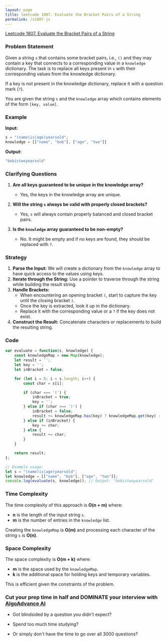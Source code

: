 ```yaml
---
layout: page
title: leetcode 1807. Evaluate the Bracket Pairs of a String
permalink: /s1807-js
---
```

[Leetcode 1807. Evaluate the Bracket Pairs of a String](https://algoadvance.github.io/algoadvance/l1807)
### Problem Statement

Given a string `s` that contains some bracket pairs, i.e., `()` and they may contain a key that connects to a corresponding value in a `knowledge` dictionary. The task is to replace all keys present in `s` with their corresponding values from the knowledge dictionary. 

If a key is not present in the knowledge dictionary, replace it with a question mark (`?`).

You are given the string `s` and the `knowledge` array which contains elements of the form `[key, value]`.

### Example

**Input:**
```javascript
s = "(name)is(age)yearsold";
knowledge = [["name", "bob"], ["age", "two"]]
```

**Output:** 
```javascript
"bobistwoyearsold"
```

### Clarifying Questions

1. **Are all keys guaranteed to be unique in the knowledge array?**
   - Yes, the keys in the knowledge array are unique.
 
2. **Will the string `s` always be valid with properly closed brackets?**
   - Yes, `s` will always contain properly balanced and closed bracket pairs.
  
3. **Is the `knowledge` array guaranteed to be non-empty?**
   - No. It might be empty and if no keys are found, they should be replaced with `?`.

### Strategy

1. **Parse the Input:** We will create a dictionary from the `knowledge` array to have quick access to the values using keys.
2. **Iterate through the String:** Use a pointer to traverse through the string while building the result string.
3. **Handle Brackets:** 
   - When encountering an opening bracket `(`, start to capture the key until the closing bracket `)`.
   - Once the key is extracted, look it up in the dictionary.
   - Replace it with the corresponding value or a `?` if the key does not exist.
4. **Construct the Result:** Concatenate characters or replacements to build the resulting string.

### Code

```javascript
var evaluate = function(s, knowledge) {
    const knowledgeMap = new Map(knowledge);
    let result = '';
    let key = '';
    let inBracket = false;

    for (let i = 0; i < s.length; i++) {
        const char = s[i];

        if (char === '(') {
            inBracket = true;
            key = '';
        } else if (char === ')') {
            inBracket = false;
            result += knowledgeMap.has(key) ? knowledgeMap.get(key) : '?';
        } else if (inBracket) {
            key += char;
        } else {
            result += char;
        }
    }

    return result;
};

// Example usage:
let s = "(name)is(age)yearsold";
let knowledge = [["name", "bob"], ["age", "two"]];
console.log(evaluate(s, knowledge)); // Output: "bobistwoyearsold"
```

### Time Complexity

The time complexity of this approach is **O(n + m)** where:
- **n** is the length of the input string `s`.
- **m** is the number of entries in the `knowledge` list.

Creating the `knowledgeMap` is **O(m)** and processing each character of the string `s` is **O(n)**.

### Space Complexity

The space complexity is **O(m + k)** where:
- **m** is the space used by the `knowledgeMap`.
- **k** is the additional space for holding keys and temporary variables.

This is efficient given the constraints of the problem.


### Cut your prep time in half and DOMINATE your interview with [AlgoAdvance AI](https://algoAdvance.com)

- Got blindsided by a question you didn't expect?

- Spend too much time studying?

- Or simply don't have the time to go over all 3000 questions?

